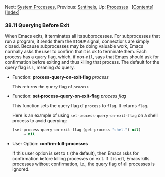 

Next: [System Processes](System-Processes.html), Previous: [Sentinels](Sentinels.html), Up: [Processes](Processes.html)   \[[Contents](index.html#SEC_Contents "Table of contents")]\[[Index](Index.html "Index")]

### 38.11 Querying Before Exit

When Emacs exits, it terminates all its subprocesses. For subprocesses that run a program, it sends them the `SIGHUP` signal; connections are simply closed. Because subprocesses may be doing valuable work, Emacs normally asks the user to confirm that it is ok to terminate them. Each process has a query flag, which, if non-`nil`, says that Emacs should ask for confirmation before exiting and thus killing that process. The default for the query flag is `t`, meaning *do* query.

*   Function: **process-query-on-exit-flag** *process*

    This returns the query flag of `process`.

<!---->

*   Function: **set-process-query-on-exit-flag** *process flag*

    This function sets the query flag of `process` to `flag`. It returns `flag`.

    Here is an example of using `set-process-query-on-exit-flag` on a shell process to avoid querying:

    ```lisp
    (set-process-query-on-exit-flag (get-process "shell") nil)
         ⇒ nil
    ```

<!---->

*   User Option: **confirm-kill-processes**

    If this user option is set to `t` (the default), then Emacs asks for confirmation before killing processes on exit. If it is `nil`, Emacs kills processes without confirmation, i.e., the query flag of all processes is ignored.
